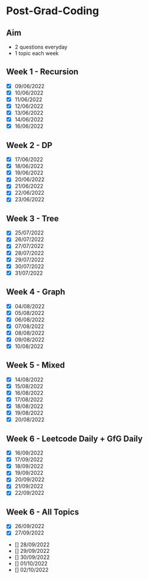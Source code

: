 # Post-Grad-Coding

## Aim
- 2 questions everyday
- 1 topic each week

## Week 1 - Recursion
- [x] 09/06/2022
- [x] 10/06/2022
- [x] 11/06/2022
- [x] 12/06/2022
- [x] 13/06/2022
- [x] 14/06/2022
- [x] 16/06/2022

## Week 2 - DP
- [x] 17/06/2022
- [x] 18/06/2022
- [x] 19/06/2022
- [x] 20/06/2022
- [x] 21/06/2022
- [x] 22/06/2022
- [x] 23/06/2022

## Week 3 - Tree
- [x] 25/07/2022
- [x] 26/07/2022
- [x] 27/07/2022
- [x] 28/07/2022
- [x] 29/07/2022
- [x] 30/07/2022
- [x] 31/07/2022

## Week 4 - Graph
- [x] 04/08/2022
- [x] 05/08/2022
- [x] 06/08/2022
- [x] 07/08/2022
- [x] 08/08/2022
- [x] 09/08/2022
- [x] 10/08/2022

## Week 5 - Mixed
- [x] 14/08/2022
- [x] 15/08/2022
- [x] 16/08/2022
- [x] 17/08/2022
- [x] 18/08/2022
- [x] 19/08/2022
- [x] 20/08/2022

## Week 6 - Leetcode Daily + GfG Daily
- [x] 16/09/2022
- [x] 17/09/2022
- [x] 18/09/2022
- [x] 19/09/2022
- [x] 20/09/2022
- [x] 21/09/2022
- [x] 22/09/2022

## Week 6 - All Topics
- [x] 26/09/2022
- [x] 27/09/2022
- [] 28/09/2022
- [] 29/09/2022
- [] 30/09/2022
- [] 01/10/2022
- [] 02/10/2022
